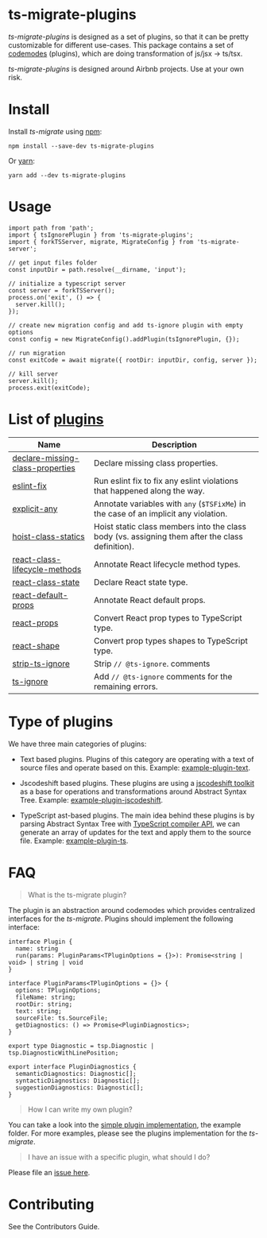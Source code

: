# ts-migrate-plugins

*ts-migrate-plugins* is designed as a set of plugins, so that it can be pretty customizable for different use-cases.
This package contains a set of [codemodes](https://medium.com/@cpojer/effective-javascript-codemods-5a6686bb46fb) (plugins), which are doing transformation of js/jsx -> ts/tsx.

*ts-migrate-plugins* is designed around Airbnb projects. Use at your own risk.


# Install

Install *ts-migrate* using [npm](https://www.npmjs.com):

`npm install --save-dev ts-migrate-plugins`

Or [yarn](https://yarnpkg.com):

`yarn add --dev ts-migrate-plugins`


# Usage

```
import path from 'path';
import { tsIgnorePlugin } from 'ts-migrate-plugins';
import { forkTSServer, migrate, MigrateConfig } from 'ts-migrate-server';

// get input files folder
const inputDir = path.resolve(__dirname, 'input');

// initialize a typescript server
const server = forkTSServer();
process.on('exit', () => {
  server.kill();
});

// create new migration config and add ts-ignore plugin with empty options
const config = new MigrateConfig().addPlugin(tsIgnorePlugin, {});

// run migration
const exitCode = await migrate({ rootDir: inputDir, config, server });

// kill server
server.kill();
process.exit(exitCode);
```

# List of [plugins](https://github.com/airbnb/ts-migrate/blob/master/packages/ts-migrate-plugins/src)

| Name | Description |
| ---- | ----------- |
| [declare-missing-class-properties](https://github.com/airbnb/ts-migrate/blob/master/packages/ts-migrate-plugins/src/declare-missing-class-properties.ts) | Declare missing class properties. |
| [eslint-fix](https://github.com/airbnb/ts-migrate/blob/master/packages/ts-migrate-plugins/src/eslint-fix.ts) | Run eslint fix to fix any eslint violations that happened along the way. |
| [explicit-any](https://github.com/airbnb/ts-migrate/blob/master/packages/ts-migrate-plugins/src/explicit-any.ts) | Annotate variables with `any` (`$TSFixMe`) in the case of an implicit any violation. |
| [hoist-class-statics](https://github.com/airbnb/ts-migrate/blob/master/packages/ts-migrate-plugins/src/hoist-class-statics.ts) | Hoist static class members into the class body (vs. assigning them after the class definition). |
| [react-class-lifecycle-methods](https://github.com/airbnb/ts-migrate/blob/master/packages/ts-migrate-plugins/src/react-class-lifecycle-methods.ts) | Annotate React lifecycle method types. |
| [react-class-state](https://github.com/airbnb/ts-migrate/blob/master/packages/ts-migrate-plugins/src/react-class-state.ts) | Declare React state type. |
| [react-default-props](https://github.com/airbnb/ts-migrate/blob/master/packages/ts-migrate-plugins/src/react-default-props.ts) | Annotate React default props. |
| [react-props](https://github.com/airbnb/ts-migrate/blob/master/packages/ts-migrate-plugins/src/react-props.ts) | Convert React prop types to TypeScript type. |
| [react-shape](https://github.com/airbnb/ts-migrate/blob/master/packages/ts-migrate-plugins/src/react-shape.ts) | Convert prop types shapes to TypeScript type. |
| [strip-ts-ignore](https://github.com/airbnb/ts-migrate/blob/master/packages/ts-migrate-plugins/src/strip-ts-ignore.ts) | Strip `// @ts-ignore`. comments |
| [ts-ignore](https://github.com/airbnb/ts-migrate/blob/master/packages/ts-migrate-plugins/src/ts-ignore.ts) | Add `// @ts-ignore` comments for the remaining errors. |


# Type of plugins

We have three main categories of plugins:

- Text based plugins. Plugins of this category are operating with a text of source files and operate based on this.  Example: [example-plugin-text](https://github.com/airbnb/ts-migrate/blob/master/packages/ts-migrate-example/src/example-plugin-text.ts).

- Jscodeshift based plugins. These plugins are using a [jscodeshift toolkit](https://github.com/facebook/jscodeshift) as a base for operations and transformations around Abstract Syntax Tree. Example: [example-plugin-jscodeshift](https://github.com/airbnb/ts-migrate/blob/master/packages/ts-migrate-example/src/example-plugin-jscodeshift.ts).

- TypeScript ast-based plugins. The main idea behind these plugins is by parsing Abstract Syntax Tree with [TypeScript compiler API](https://github.com/microsoft/TypeScript/wiki/Using-the-Compiler-API), we can generate an array of updates for the text and apply them to the source file. Example: [example-plugin-ts](https://github.com/airbnb/ts-migrate/blob/master/packages/ts-migrate-example/src/example-plugin-ts.ts).


# FAQ

> What is the ts-migrate plugin?

The plugin is an abstraction around codemodes which provides centralized interfaces for the *ts-migrate*. Plugins should implement the following interface:

```
interface Plugin {
  name: string
  run(params: PluginParams<TPluginOptions = {}>): Promise<string | void> | string | void
}

interface PluginParams<TPluginOptions = {}> {
  options: TPluginOptions;
  fileName: string;
  rootDir: string;
  text: string;
  sourceFile: ts.SourceFile;
  getDiagnostics: () => Promise<PluginDiagnostics>;
}

export type Diagnostic = tsp.Diagnostic | tsp.DiagnosticWithLinePosition;

export interface PluginDiagnostics {
  semanticDiagnostics: Diagnostic[];
  syntacticDiagnostics: Diagnostic[];
  suggestionDiagnostics: Diagnostic[];
}
```


> How I can write my own plugin?

You can take a look into the [simple plugin implementation](https://github.com/airbnb/ts-migrate/blob/master/packages/ts-migrate-example/src/simplePlugin.ts), the example folder. 
For more examples, please see the plugins implementation for the *ts-migrate*.


> I have an issue with a specific plugin, what should I do?

Please file an [issue here](https://github.com/airbnb/ts-migrate/issues/new).


# Contributing

See the Contributors Guide.
